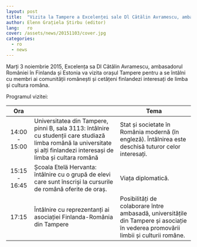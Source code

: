 ```yaml
---
layout: post
title:  "Vizita la Tampere a Excelenței sale Dl Cătălin Avramescu, ambasadorul României în Finlanda și Estonia"
author: Elenn Grațiela Știrbu (editor)
lang:   ro
cover: /assets/news/20151103/cover.jpg
categories:
  - ro
  - news
---
```


Marți 3 noiembrie 2015, Excelența sa Dl Cătălin Avramescu, ambasadorul României în Finlanda și Estonia va vizita orașul Tampere pentru a se întâlni cu membri ai comunității românești și cetățeni finlandezi interesați de limba și cultura româna.

Programul vizitei:

Ora |  | Tema
:---: | --- | ---
14:00 - 15:00 | Universitatea din Tampere, pinni B, sala 3113: întâlnire cu studenții care studiază limba română la universitate și alți finlandezi interesași de limba și cultara română | Stat și societate în România modernă (în engleză). Întâlnirea este deschisă tuturor celor interesați.
15:15 - 16:45 | Școala Etelä Hervanta: întâlnire cu o grupă de elevi care sunt înscriși la cursurile de română oferite de oraș. | Viața diplomatică.
17:15 | Întâlnire cu reprezentanți ai asociației Finlanda-România din Tampere | Posibilități de colaborare între ambasadă, universitățile din Tampere și asociație în vederea promovării limbii și culturii române.